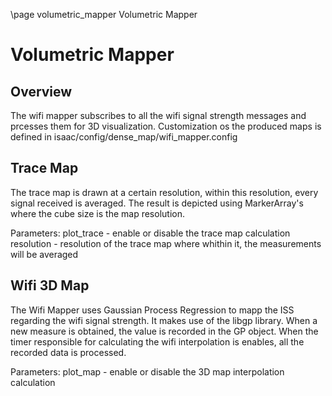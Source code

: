 \page volumetric_mapper Volumetric Mapper

Volumetric Mapper
==============

Overview
---------

The wifi mapper subscribes to all the wifi signal strength messages and prcesses them for 3D visualization.
Customization os the produced maps is defined in isaac/config/dense_map/wifi_mapper.config

Trace Map
---------

The trace map is drawn at a certain resolution, within this resolution, every signal received is averaged. The result is depicted using MarkerArray's where the cube size is the map resolution.

Parameters:
plot_trace - enable or disable the trace map calculation
resolution - resolution of the trace map where whithin it, the measurements will be averaged


Wifi 3D Map
---------
The Wifi Mapper uses Gaussian Process Regression to mapp the ISS regarding the wifi signal strength. It makes use of the libgp library.
When a new measure is obtained, the value is recorded in the GP object. When the timer responsible for calculating the wifi interpolation is enables, all the recorded data is processed.

Parameters:
plot_map - enable or disable the 3D map interpolation calculation